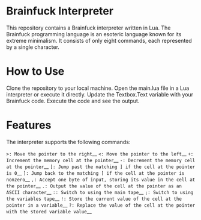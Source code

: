 # Brainfuck Interpreter
This repository contains a Brainfuck interpreter written in Lua. The Brainfuck programming language is an esoteric language known for its extreme minimalism. It consists of only eight commands, each represented by a single character.

# How to Use
Clone the repository to your local machine.
Open the main.lua file in a Lua interpreter or execute it directly.
Update the Textbox.Text variable with your Brainfuck code.
Execute the code and see the output.
# Features
The interpreter supports the following commands:

`>: Move the pointer to the right`__
`<: Move the pointer to the left`__
`+: Increment the memory cell at the pointer`__
`-: Decrement the memory cell at the pointer`__
`[: Jump past the matching ] if the cell at the pointer is 0`__
`]: Jump back to the matching [ if the cell at the pointer is nonzero`__
`,: Accept one byte of input, storing its value in the cell at the pointer`__
`.: Output the value of the cell at the pointer as an ASCII character`__
`:: Switch to using the main tape`__
`;: Switch to using the variables tape`__
`!: Store the current value of the cell at the pointer in a variable`__
`?: Replace the value of the cell at the pointer with the stored variable value`__
